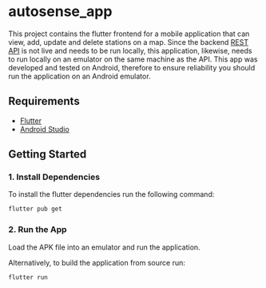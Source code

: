 # autosense_app

This project contains the flutter frontend for a mobile application that can view, add, update and delete stations on a map.
Since the backend [REST API]() is not live and needs to be run locally, this application, likewise, needs to run locally
on an emulator on the same machine as the API. This app was developed and tested on Android, therefore to ensure reliability
you should run the application on an Android emulator.

## Requirements

* [Flutter](https://docs.flutter.dev/get-started/install)
* [Android Studio](https://developer.android.com/studio)

## Getting Started

### 1. Install Dependencies

To install the flutter dependencies run the following command:
```bash
flutter pub get
```

### 2. Run the App

Load the APK file into an emulator and run the application.

Alternatively, to build the application from source run:
```bash
flutter run
```